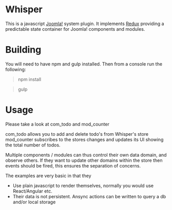 Whisper
=======

This is a javascript [Joomla!](http://joomla.org) system plugin.
It implements [Redux](https://github.com/reactjs/redux) providing a predictable state container for 
Joomla! components and modules.

Building
=========
You will need to have npm and gulp installed. Then from a console run the following:

> npm install

> gulp

Usage
======

Please take a look at com_todo and mod_counter

com_todo allows you to add and delete todo's from Whisper's store
mod_counter subscribes to the stores changes and updates its UI showing the total number of todos.

Multiple components / modules can thus control their own data domain, and observe others.
If they want to update other domains within the store then events should be fired, this ensures
the separation of concerns.

The examples are very basic in that they
 
 * Use plain javascript to render themselves, normally you would use React/Angular etc.
 * Their data is not persistent. Ansync actions can be written to query a db and/or local storage